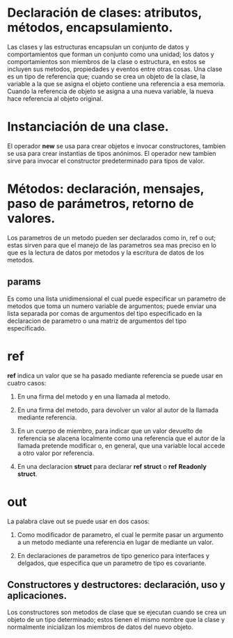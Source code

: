 # Declaración de clases: atributos, métodos, encapsulamiento.

Las clases y las estructuras encapsulan un conjunto de datos y comportamientos que forman un conjunto como una unidad; los datos y comportamientos son miembros de la clase o estructura, en estos se incluyen sus metodos, propiedades y eventos entre otras cosas. Una clase es un tipo de referencia que; cuando se crea un objeto de la clase, la variable a la que se asigna el objeto contiene una referencia a esa memoria. Cuando la referencia de objeto se asigna a una nueva variable, la nueva hace referencia al objeto original.

# Instanciación de una clase.

El operador __new__ se usa para crear objetos e invocar constructores, tambien se usa para crear instantias de tipos anónimos. El operador new tambien sirve para invocar el constructor predeterminado para tipos de valor.

# Métodos: declaración, mensajes, paso de parámetros, retorno de valores.

Los parametros de un metodo pueden ser declarados como in, ref o out; estas sirven para que el manejo de las parametros sea mas preciso en lo que es la lectura de datos por metodos y la escritura de datos de los metodos.

## params

Es como una lista unidimensional el cual puede especificar un parametro de metodos que toma un numero variable de argumentos; puede enviar una lista separada por comas de argumentos del tipo especificado en la declaracion de parametro o una matriz de argumentos del tipo especificado.

# ref

__ref__ indica un valor que se ha pasado mediante referencia se puede usar en cuatro casos:

1. En una firma del metodo y en una llamada al metodo.

2. En una firma del metodo, para devolver un valor al autor de la llamada mediante referencia.

3. En un cuerpo de miembro, para indicar que un valor devuelto de referencia se alacena localmente como una referencia que el autor de la llamada pretende modificar o, en general, que una variable local accede a otro valor por referencia.

4. En una declaracion __struct__ para declarar __ref__ __struct__ o __ref__ __Readonly__ __struct__.

# out

La palabra clave out se puede usar en dos casos:

1. Como modificador de parametro, el cual le permite pasar un argumento a un metodo mediante una referencia en lugar de mediante un valor.

2. En declaraciones de parametros de tipo generico para interfaces y delgados, que especifica que un parametro de tipo es covariante.

## Constructores y destructores: declaración, uso y aplicaciones.

Los constructores son metodos de clase que se ejecutan cuando se crea un objeto de un tipo determinado; estos tienen el mismo nombre que la clase y normalmente inicializan los miembros de datos del nuevo objeto.